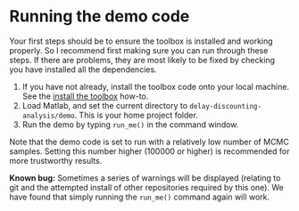 # Running the demo code

Your first steps should be to ensure the toolbox is installed and working properly. So I recommend first making sure you can run through these steps. If there are problems, they are most likely to be fixed by checking you have installed all the dependencies.

1. If you have not already, install the toolbox code onto your local machine. See the [install the toolbox](http://drbenvincent.github.io/delay-discounting-analysis/howto/install.html) how-to.
2. Load Matlab, and set the current directory to `delay-discounting-analysis/demo`. This is your home project folder.
3. Run the demo by typing `run_me()` in the command window.

Note that the demo code is set to run with a relatively low number of MCMC samples. Setting this number higher (100000 or higher) is recommended for more trustworthy results.

**Known bug:** Sometimes a series of warnings will be displayed (relating to git and the attempted install of other repositories required by this one). We have found that simply running the `run_me()` command again will work.
